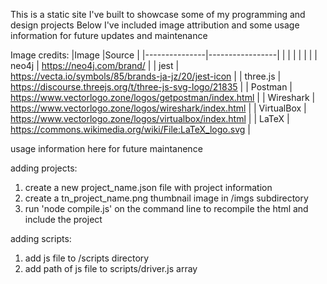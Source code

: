 This is a static site I've built to showcase some of my programming and design projects
Below I've included image attribution and some usage information for future updates and maintenance

Image credits:
|Image          |Source           |
|---------------|-----------------|
|               |                 |
|               |                 |
|   neo4j           |   https://neo4j.com/brand/                                    |
|   jest            |   https://vecta.io/symbols/85/brands-ja-jz/20/jest-icon       |
|   three.js        |   https://discourse.threejs.org/t/three-js-svg-logo/21835     |
|   Postman         |   https://www.vectorlogo.zone/logos/getpostman/index.html     |
|   Wireshark       |   https://www.vectorlogo.zone/logos/wireshark/index.html      |
|   VirtualBox      |   https://www.vectorlogo.zone/logos/virtualbox/index.html     |
|   LaTeX           |   https://commons.wikimedia.org/wiki/File:LaTeX_logo.svg      |




usage information here for future maintanence

adding projects:
1. create a new project_name.json file with project information
2. create a tn_project_name.png thumbnail image in /imgs subdirectory
3. run 'node compile.js' on the command line to recompile the html and include the project

adding scripts:
1. add js file to /scripts directory
2. add path of js file to scripts/driver.js array